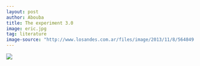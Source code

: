 ```yaml
---
layout: post
author: Abouba
title: The experiment 3.0
image: eric.jpg
tag: literature
image-source: "http://www.losandes.com.ar/files/image/2013/11/8/564849.jpg"
---
```


<img src="{{site.github.url}}/img/dj.jpg">